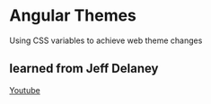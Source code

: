 # Angular Themes

Using CSS variables to achieve web theme changes

## learned from Jeff Delaney
[Youtube](https://www.youtube.com/watch?v=RVh6nngPuNw)

